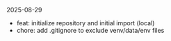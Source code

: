 2025-08-29
- feat: initialize repository and initial import (local)
- chore: add .gitignore to exclude venv/data/env files

